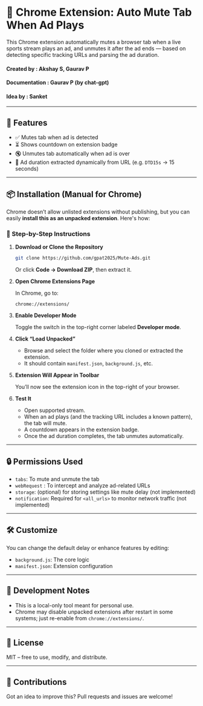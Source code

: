 # 🧹 Chrome Extension: Auto Mute Tab When Ad Plays

This Chrome extension automatically mutes a browser tab when a live sports stream plays an ad, and unmutes it after the ad ends — based on detecting specific tracking URLs and parsing the ad duration.

#### Created by : Akshay S, Gaurav P
#### Documentation : Gaurav P (by chat-gpt)
#### Idea by : Sanket


---

## 🔧 Features

- ✅ Mutes tab when ad is detected
- ⏳ Shows countdown on extension badge
- 🔇 Unmutes tab automatically when ad is over
- 🧠 Ad duration extracted dynamically from URL (e.g. `DTD15s` → 15 seconds)

---

## 📦 Installation (Manual for Chrome)

Chrome doesn’t allow unlisted extensions without publishing, but you can easily **install this as an unpacked extension**. Here's how:

### 🦪 Step-by-Step Instructions

1. **Download or Clone the Repository**

   ```bash
   git clone https://github.com/gpat2025/Mute-Ads.git
   ```

   Or click **Code → Download ZIP**, then extract it.

2. **Open Chrome Extensions Page**

   In Chrome, go to:

   ```
   chrome://extensions/
   ```

3. **Enable Developer Mode**

   Toggle the switch in the top-right corner labeled **Developer mode**.

4. **Click “Load Unpacked”**

   - Browse and select the folder where you cloned or extracted the extension.
   - It should contain `manifest.json`, `background.js`, etc.

5. **Extension Will Appear in Toolbar**

   You’ll now see the extension icon in the top-right of your browser.

6. **Test It**

   - Open supported stream.
   - When an ad plays (and the tracking URL includes a known pattern), the tab will mute.
   - A countdown appears in the extension badge.
   - Once the ad duration completes, the tab unmutes automatically.

---

## 🔒 Permissions Used

- `tabs`: To mute and unmute the tab
- `webRequest` : To intercept and analyze ad-related URLs
- `storage`: (optional) for storing settings like mute delay (not implemented)
- `notification`: Required for `<all_urls>` to monitor network traffic (not implemented)

---

## 🛠️ Customize

You can change the default delay or enhance features by editing:

- `background.js`: The core logic
- `manifest.json`: Extension configuration

---

## 🧪 Development Notes

- This is a local-only tool meant for personal use.
- Chrome may disable unpacked extensions after restart in some systems; just re-enable from `chrome://extensions/`.

---

## 📄 License

MIT – free to use, modify, and distribute.

---

## 🙌 Contributions

Got an idea to improve this? Pull requests and issues are welcome!

